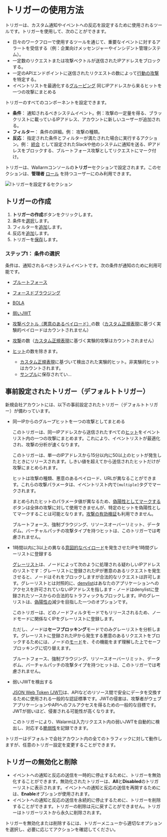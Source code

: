 # トリガーの使用方法

トリガーは、カスタム通知やイベントへの反応を設定するために使用されるツールです。トリガーを使用して、次のことができます。

- 日々のワークフローで使用するツールを通じて、重要なイベントに対するアラートを受信する（例：企業向けメッセンジャーやインシデント管理システム）。
- 一定数のリクエストまたは攻撃ベクトルが送信されたIPアドレスをブロックする。
- 一定のAPIエンドポイントに送信されたリクエストの数によって[行動の攻撃](../../about-wallarm/protecting-against-attacks.ja.md#behavioral-attacks)を特定する。
- イベントリストを最適化する[グルーピング](../../about-wallarm/protecting-against-attacks.ja.md#attack) 同じIPアドレスから来るヒットを一つの攻撃にまとめる

トリガーのすべてのコンポーネントを設定できます。

- **条件**： 通知されるべきシステムイベント。例：攻撃の一定量を得る、ブラックリストに載っているIPアドレス、アカウントに新しいユーザーが追加される。
- **フィルター**： 条件の詳細。例： 攻撃の種類。
- **反応**： 指定された条件とフィルターが満たされた場合に実行するアクション。例： [統合](../settings/integrations/integrations-intro.ja.md) として設定されたSlackや他のシステムに通知を送る、IPアドレスをブロックする、ブルートフォース攻撃としてリクエストにマーク付け。

トリガーは、Wallarmコンソールの**トリガー**セクションで設定されます。このセクションは、**管理者** [ロール](../settings/users.ja.md) を持つユーザーにのみ利用できます。

![!トリガーを設定するセクション](../../images/user-guides/triggers/triggers-section.png)

## トリガーの作成

1. **トリガーの作成**ボタンをクリックします。
2. 条件を[選択](#step-1-choosing-a-condition)します。
3. フィルターを[追加](#step-2-adding-filters)します。
4. 反応を[追加](#step-3-adding-reactions)します。
5. トリガーを[保存](#step-4-saving-the-trigger)します。

### ステップ1： 条件の選択

条件は、通知されるべきシステムイベントです。次の条件が通知のために利用可能です。

- [ブルートフォース](../../admin-en/configuration-guides/protecting-against-bruteforce.ja.md)
- [フォースドブラウジング](../../admin-en/configuration-guides/protecting-against-bruteforce.ja.md)
- [BOLA](../../admin-en/configuration-guides/protecting-against-bola.ja.md)
- [弱いJWT](trigger-examples.ja.md#detect-weak-jwts)
- [攻撃ベクトル（悪意のあるペイロード）](../../glossary-en.ja.md#malicious-payload)の数（[カスタム正規表現](../rules/regex-rule.ja.md)に基づく実験的ペイロードはカウントされません）
- [攻撃](../../glossary-en.ja.md#attack)の数（[カスタム正規表現](../rules/regex-rule.ja.md)に基づく実験的攻撃はカウントされません）
- [ヒット](../../glossary-en.ja.md#hit)の数を除きます。

    * [カスタム正規表現](../rules/regex-rule.ja.md)に基づいて検出された実験的ヒット。非実験的ヒットはカウントされます。
    * [サンプル](../events/analyze-attack.ja.md#sampling-of-hits)に保存されてい...
## 事前設定されたトリガー（デフォルトトリガー）

新規会社アカウントには、以下の事前設定されたトリガー（デフォルトトリガー）が備わっています。

* 同一IPからのグループヒットを一つの攻撃としてまとめる

    このトリガーは、同一IPアドレスから送信されたすべての[ヒット](../../glossary-en.ja.md#hit)をイベントリスト内の一つの攻撃にまとめます。これにより、イベントリストが最適化され、攻撃の分析が速くなります。

    このトリガーは、単一のIPアドレスから15分以内に50以上のヒットが発生したときにリリースされます。しきい値を超えてから送信されたヒットだけが攻撃にまとめられます。

    ヒットは攻撃の種類、悪意のあるペイロード、URLが異なることができます。これらの攻撃パラメータは、イベントリスト内で`[multiple]`タグでマークされます。

    まとめられたヒットのパラメータ値が異なるため、[偽陽性としてマークする](../events/false-attack.ja.md#mark-an-attack-as-a-false-positive)ボタンは全体の攻撃に対して使用できませんが、特定のヒットを偽陽性としてマークすることは可能となります。[攻撃の有効検証](../../about-wallarm/detecting-vulnerabilities.ja.md#active-threat-verification)も利用できません。

    ブルートフォース、強制ブラウジング、リソースオーバーリミット、データボム、バーチャルパッチの攻撃タイプを持つヒットは、このトリガーでは考慮されません。
* 1時間以内に3以上の異なる[意図的なペイロード](../../glossary-en.ja.md#malicious-payload)を発生させたIPを1時間グレーリストに登録する

    [グレーリスト](../ip-lists/graylist.ja.md)は、ノードによって次のように処理される疑わしいIPアドレスのリストです：グレーリストに登録されたIPが悪意のあるリクエストを発生させると、ノードはそれをブロックしますが合法的なリクエストは許可します。グレーリストとは対照的に、[denylist](../ip-lists/denylist.ja.md)はあなたのアプリケーションへのアクセスを許可されていないIPアドレスを指します - ノードはdenylistに登録されたソースからの合法的なトラフィックもブロックします。IPのグレーリストは、[偽陽性の](../../about-wallarm/protecting-against-attacks.ja.md#false-positives)減少を目指した一つのオプションです。

    このトリガーは、どのノードフィルタモードでもリリースされるため、ノードモードに関係なくIPをグレーリストに登録します。

    ただし、ノードは**セーフブロッキング**モードでのみグレーリストを分析します。グレーリストに登録されたIPから発生する悪意のあるリクエストをブロックするためには、ノードの[モード](../../admin-en/configure-wallarm-mode.ja.md#available-filtration-modes)を、その機能をまず理解した上でセーフブロッキングに切り替えます。

    ブルートフォース、強制ブラウジング、リソースオーバーリミット、データボム、バーチャルパッチの攻撃タイプを持つヒットは、このトリガーでは考慮されません。
* 弱いJWTを検出する

    [JSON Web Token (JWT)](https://jwt.io/)は、APIなどのリソース間で安全にデータを交換するために使用される一般的な認証標準です。JWTの侵害は、攻撃者がウェブアプリケーションやAPIへのフルアクセスを得るための一般的な目標です。JWTが弱いほど、侵害される可能性が高くなります。

    このトリガーにより、Walarmは入力リクエスト内の弱いJWTを自動的に検出し、対応する[脆弱性](../vulnerabilities.ja.md)を記録できます。

トリガーはデフォルトで会社アカウント内の全てのトラフィックに対して動作しますが、任意のトリガー設定を変更することができます。

## トリガーの無効化と削除

* イベントへの通知と反応の送信を一時的に停止するために、トリガーを無効化することができます。無効化されたトリガーは、**All**と**Disabled**のトリガーリストに表示されます。イベントへの通知と反応の送信を再開するためには、**Enable**オプションが使用されます。
* イベントへの通知と反応の送信を永続的に停止するために、トリガーを削除することができます。トリガーの削除は元に戻すことができません。トリガーはトリガーリストから永久に削除されます。

トリガーを無効化または削除するには、トリガーメニューから適切なオプションを選択し、必要に応じてアクションを確認してください。

<!-- ## デモビデオ

<div class="video-wrapper">
  <iframe width="1280" height="720" src="https://www.youtube.com/embed/ODHh-die9tY" frameborder="0" allow="accelerometer; autoplay; encrypted-media; gyroscope; picture-in-picture" allowfullscreen=""></iframe>
</div> -->